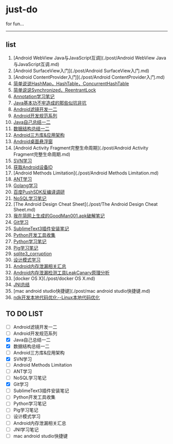 just-do
=======

for fun...

----

## list
1. [Android WebView Java与JavaScript互调](./post/Android WebView Java与JavaScript互调.md)
2. [Android SurfaceView入门](./post/Android SurfaceView入门.md)
3. [Android ContentProvider入门](./post/Android ContentProvider入门.md)
4. [简单说说HashMap，HashTable，ConcurrentHashTable](./post/简单说说HashMap，HashTable，ConcurrentHashTable.md)
5. [简单说说Synchronized，ReentrantLock](./post/简单说说Synchronized，ReentrantLock.md)
6. [Annotation学习笔记](./post/Annotation学习笔记.md)
7. [Java基本功不牢造成的那些似坑非坑](./post/Java基本功不牢造成的那些似坑非坑.md)
8. [Android滤镜开发一二](./post/Android滤镜开发一二.md)
9. [Android开发规范系列](./post/Android开发规范系列.md)
10. [Java自己总结一二](./post/Java自己总结一二.md)
11. [数据结构总结一二](./post/数据结构总结一二.md)
12. [Android三方库&应用架构](./post/Android三方库&应用架构.md)
13. [Android桌面悬浮窗](./post/Android桌面悬浮窗.md)
14. [Android Activity Fragment完整生命周期](./post/Android Activity Fragment完整生命周期.md)
15. [SVN学习](./post/SVN学习.md)
16. [获取Android设备ID](./post/获取Android设备ID.md)
17. [Android Methods Limitation](./post/Android Methods Limitation.md)
18. [ANT学习](./post/ANT学习.md)
19. [Golang学习](https://github.com/wangwang4git/golearning)
20. [百度PushSDK反编译调研](https://github.com/wangwang4git/baidu-push-android)
21. [NoSQL学习笔记](./post/NoSQL学习笔记.md)
22. [The Android Design Cheat Sheet](./post/The Android Design Cheat Sheet.md)
23. [我在简网上生成的GoodMan001.apk破解笔记](./post/我在简网上生成的GoodMan001.apk破解笔记.md)
24. [Git学习](./post/Git学习.md)
25. [SublimeText3插件安装笔记](./post/SublimeText3插件安装笔记.md)
26. [Python开发工具收集](./post/Python开发工具收集.md)
27. [Python学习笔记](./post/Python学习笔记.md)
28. [Pig学习笔记](./post/Pig学习.md)
29. [sqlite3_corruption](./post/sqlite3_corruption.md)
30. [设计模式学习](./post/设计模式学习.md)
31. [Android内存泄漏相关汇总](./AndroidLeak/AndroidLeak.md)
32. [Android内存泄漏检测工具LeakCanary原理分析](./AndroidLeak/Android内存泄漏检测工具LeakCanary原理分析.md)
33. [docker OS X](./post/docker OS X.md)
34. [JNI总结](./post/JNI学习笔记.md)
35. [mac android studio快捷键](./post/mac android studio快捷键.md)
36. [ndk开发本地代码优化--Linux本地代码优化](./post/ndk开发本地代码优化--Linux本地代码优化.md)


## TO DO LIST
- [ ] Android滤镜开发一二
- [ ] Android开发规范系列
- [X] Java自己总结一二
- [X] 数据结构总结一二
- [ ] Android三方库&应用架构
- [X] SVN学习
- [ ] Android Methods Limitation
- [ ] ANT学习
- [ ] NoSQL学习笔记
- [X] Git学习
- [ ] SublimeText3插件安装笔记
- [ ] Python开发工具收集
- [ ] Python学习笔记
- [ ] Pig学习笔记
- [ ] 设计模式学习
- [ ] Android内存泄漏相关汇总
- [ ] JNI学习笔记
- [ ] mac android studio快捷键